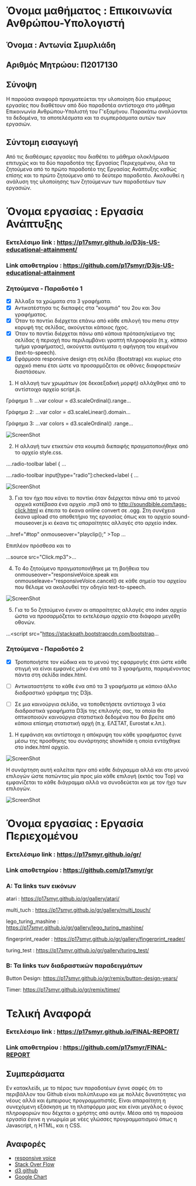 # Όνομα μαθήματος : Επικοινωνία Ανθρώπου-Υπολογιστή
## Όνομα : Αντωνία Σμυρλιάδη
## Αριθμός Μητρώου: Π2017130

## Σύνοψη

Η παρούσα αναφορά πραγματεύεται την υλοποίηση δύο επιμέρους εργασίες που διαθέτουν από δύο παραδοτέα αντίστοιχα στο μάθημα Επικοινωνία Ανθρώπου-Υπολιστή του Γ'εξαμήνου. Παρακάτω αναλύονται τα δεδομένα, τα αποτελέσματα και τα συμπεράσματα αυτών των εργασιών.

##  Σύντομη εισαγωγή

Από τις διαθέσιμες εργασίες που διαθέτει το μάθημα ολοκλήρωσα επιτυχώς και τα δύο παραδοτέα της Εργασίας Περιεχομένου, όλα τα ζητούμενα από το πρώτο παραδοτέο της Εργασίας Ανάπτυξης καθώς επίσης και το πρώτο ζητούμενο από το δεύτερο παραδοτέο. Ακολουθεί η ανάλυση της υλοποίησης των ζητούμενων των παραδοτέων των εργασιών.


# Όνομα εργασίας : Εργασία Ανάπτυξης  
 ### Eκτελέσιμο link : https://p17smyr.github.io/D3js-US-educational-attainment/
 ### Link αποθετηρίου : https://github.com/p17smyr/D3js-US-educational-attainment
 
 ### Ζητούμενα - Παραδοτέο 1
 - [x] Άλλαξα τα χρώματα στα 3 γραφήματα.
 - [x] Αντικατέστησα τις διεπαφές στα "κουμπιά" του 2ου και 3ου γραφήματος.
 - [x] Όταν το ποντίκι διέρχεται επάνω από κάθε επιλογή του menu στην κορυφή της σελίδας, ακούγεται κάποιος ήχος.
 - [x] Όταν το ποντίκι διέρχεται πάνω από κάποια πρόταση/κείμενο της σελίδας ή περιοχή που περιλαμβάνει γραπτή πληροφορία (π.χ. κάποιο τμήμα γραφήματος), ακούγεται αυτόματα η αφήγηση του κειμένου (text-to-speech).
 - [x] Εφάρμοσα responsive design στη σελίδα (Bootstrap) και κυρίως στο αρχικό menu έτσι ώστε να προσαρμόζεται σε οθόνες διαφορετικών διαστάσεων.

1. Η αλλαγή των χρωμάτων (σε δεκαεξαδική μορφή) αλλάχθηκε από το αντίστοιχο αρχείο script.js.

Γράφημα 1: ...var colour = d3.scaleOrdinal().range...

Γράφημα 2: ...var color = d3.scaleLinear().domain...

Γράφημα 3: ...var colors = d3.scaleOrdinal() .range...

![ScreenShot](1.JPG)

2. Η αλλαγή των ετικετών στα κουμπιά διεπαφής πραγματοποιήθηκε από το αρχείο style.css.

....radio-toolbar label { ...

....radio-toolbar input[type="radio"]:checked+label { ...

![ScreenShot](2.JPG)

3. Για τον ήχο που κάνει το ποντίκι όταν διέρχεται πάνω από το μενού αρχικά κατέβασα ένα αρχείο .mp3 από το http://soundbible.com/tags-click.html κι έπειτα το έκανα online convert σε .ogg. Στη συνέχεια έκανα upload στο αποθετήριο της εργασίας όπως και το αρχείο sound-mouseover.js κι έκανα τις απαραίτητες αλλαγές στο αρχείο index.

...href="#top" onmouseover="playclip();" >Top</a></li> ...

Επιπλέον πρόσθεσα και το </script> <audio>

...source src="Click.mp3">...

4. Το 4ο ζητούμενο πραγματοποιήθηκε με τη βοήθεια του onmouseover="responsiveVoice.speak και onmouseleave="responsiveVoice.cancel() σε κάθε σημείο του αρχείου που θέλαμε να ακολουθεί την οδηγία text-to-speech.

![ScreenShot](3.JPG)

5. Για το 5ο ζητούμενο έγιναν οι απαραίτητες αλλαγές στο index αρχείο ώστα να προσαρμόζεται το εκτελέσιμο αρχείο στα διάφορα μεγέθη οθονών.

...<script src="https://stackpath.bootstrapcdn.com/bootstrap...

### Ζητούμενα - Παραδοτέο 2

- [x] Τροποποιήστε τον κώδικα και το μενού της εφαρμογής έτσι ώστε κάθε στιγμή να είναι εμφανές μόνο ένα από τα 3 γραφήματα, παραμένοντας πάντα στη σελίδα index.html.   
- [ ] Αντικαταστήστε το κάθε ένα από τα 3 γραφήματα με κάποιο άλλο διαδραστικό γράφημα της D3js.

- [ ] Σε μια καινούργια σελίδα, να τοποθετήσετε αντίστοιχα 3 νέα διαδραστικά γραφήματα D3js της επιλογής σας, τα οποία θα οπτικοποιούν καινούργια στατιστικά δεδομένα που θα βρείτε από κάποια επίσημη στατιστική αρχή (π.χ. ΕΛΣΤΑΤ, Eurostat κ.λπ.).

1. H εμφάνιση και αντίστοιχα η απόκρυψη του κάθε γραφήματος έγινε μέσω της προσθηκης του συνάρτησης showhide η οποία εντάχθηκε στο index.html αρχείο.

![ScreenShot](hide.JPG)

Η συνάρτηση αυτή καλείται πριν από κάθε διάγραμμα αλλά και στο μενού επιλογών ώστε πατώντας μία προς μία κάθε επιλογή (εκτός του Top) να εμφανίζεται το κάθε διάγραμμα αλλά να συνοδεύεται και με τον ήχο των επιλογών.

![ScreenShot](menu.JPG)


 # Όνομα εργασίας : Εργασία Περιεχομένου
 ### Eκτελέσιμο link : https://p17smyr.github.io/gr/
 ### Link αποθετηρίου : https://github.com/p17smyr/gr
 
 ### A: Τα links των εικόνων
  atari : https://p17smyr.github.io/gr/gallery/atari/
  
  multi_tuch : https://p17smyr.github.io/gr/gallery/multi_touch/
  
  lego_turing_mashine : https://p17smyr.github.io/gr/gallery/lego_turing_mashine/
  
  fingerprint_reader : https://p17smyr.github.io/gr/gallery/fingerprint_reader/
  
  turing_test : https://p17smyr.github.io/gr/gallery/turing_test/
  
  ### Β: Τα links των διαδραστικών παραδειγμάτων
  Button Design: https://p17smyr.github.io/gr/remix/button-design-years/
  
  Timer: https://p17smyr.github.io/gr/remix/timer/


# Τελική Αναφορά  
 ### Eκτελέσιμο link : https://p17smyr.github.io/FINAL-REPORT/
 ### Link αποθετηρίου : https://github.com/p17smyr/FINAL-REPORT


## Συμπεράσματα

Εν κατακλείδι, με το πέρας των παραδοτέων έγινε σαφές ότι το περιβάλλον του Github είναι πολύπλευρο και με πολλές δυνατότητες για νέους αλλά και έμπειρους προγραμματιστές. Είναι απαραίτητη η συνεχόμενη εξάσκηση με τη πλατφόρμα μιας και είναι μεγάλος ο όγκος πληροφοριών που δέχεται ο χρήστης από αυτήν. Μέσα από τη παρούσα εργασία έγινε η γνωριμία με νέες γλώσσες προγραμματισμού όπως η Javascript, η HTML, και η CSS. 

## Αναφορές

* [responsive voice](https://responsivevoice.org/)
* [Stack Over Flow](https://stackoverflow.com/)
* [d3 github](https://github.com/d3/d3/wiki/Gallery)
* [Google Chart](https://developers.google.com/chart/interactive/docs/gallery)










